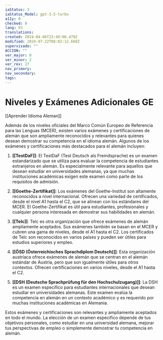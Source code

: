 ```yaml
---
iaStatus: 3
iaStatus_Model: gpt-3.5-turbo
a11y: 0
checked: 0
lang: ES
translations: 
created: 2024-04-06T23:49:00.479Z
modified: 2024-07-22T08:02:12.669Z
supervisado: ""
ACCION: ""
ver_major: 0
ver_minor: 2
ver_rev: 27
nav_primary: 
nav_secondary: 
tags:
---
```

# Niveles y Exámenes Adicionales GE

[[Aprender Idioma Aleman]]

Además de los niveles oficiales del Marco Común Europeo de Referencia para las Lenguas (MCER), existen varios exámenes y certificaciones de alemán que son ampliamente reconocidos y relevantes para quienes desean demostrar su competencia en el idioma alemán. Algunos de los exámenes y certificaciones más destacados para el alemán incluyen:

1. **[[TestDaF]]**: El TestDaF (Test Deutsch als Fremdsprache) es un examen estandarizado que se utiliza para evaluar la competencia de estudiantes extranjeros en alemán. Es especialmente relevante para aquellos que desean estudiar en universidades alemanas, ya que muchas instituciones académicas exigen este examen como parte de los requisitos de admisión.
    
2. **[[Goethe-Zertifikat]]**: Los exámenes del Goethe-Institut son altamente reconocidos a nivel internacional. Ofrecen una variedad de certificados, desde el nivel A1 hasta el C2, que se alinean con los estándares del MCER. El Goethe-Zertifikat es útil para estudiantes, profesionales y cualquier persona interesada en demostrar sus habilidades en alemán.
    
3. **[[Telc]]**: Telc es otra organización que ofrece exámenes de alemán ampliamente aceptados. Sus exámenes también se basan en el MCER y cubren una gama de niveles, desde el A1 hasta el C2. Los certificados de Telc son reconocidos en varios países y pueden ser útiles para estudios superiores y empleo.
    
4. **[[ÖSD (Österreichisches Sprachdiplom Deutsch)]]**: Esta organización austríaca ofrece exámenes de alemán que se centran en el alemán estándar de Austria, pero que son igualmente útiles para otros contextos. Ofrecen certificaciones en varios niveles, desde el A1 hasta el C2.
    
5. **[[DSH (Deutsche Sprachprüfung für den Hochschulzugang)]]**: La DSH es un examen específico para estudiantes internacionales que desean estudiar en universidades alemanas. Este examen evalúa la competencia en alemán en un contexto académico y es requerido por muchas instituciones académicas en Alemania.
    

Estos exámenes y certificaciones son relevantes y ampliamente aceptados en todo el mundo. La elección de un examen específico depende de tus objetivos personales, como estudiar en una universidad alemana, mejorar tus perspectivas de empleo o simplemente demostrar tu competencia en alemán.